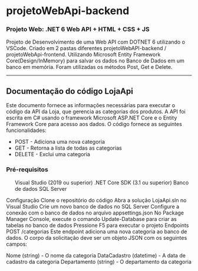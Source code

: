 # projetoWebApi-backend

### Projeto Web: .NET 6 Web API + HTML + CSS + JS

  Projeto de Desenvolvimento de uma Web API com DOTNET 6 utilizando o VSCode. Criado em 2 pastas diferentes projetoWebAPI-backend / projetoWebApi-frontend. Utilizando Microsoft Entity Framework Core(Design/InMemory) para salvar os dados no Banco de Dados em um banco em memória. Foram utilizadas os métodos Post, Get e Delete.

----

<h2>Documentação do código LojaApi</h2>

  <div>Este documento fornece as informações necessárias para executar o código da API da Loja, que gerencia as categorias dos produtos. A API foi escrita em C# usando   o framework Microsoft ASP.NET Core e o Entity Framework Core para acesso aos dados. O código fornece as seguintes funcionalidades:
  </div>
<ul>
  <li>POST - Adiciona uma nova categoria</li>
  <li>GET - Retorna a lista de todas as categorias</li>
  <li>DELETE - Exclui uma categoria</li>
</ul>
<h3>Pré-requisitos</h3>
<ul>
Visual Studio (2019 ou superior)
.NET Core SDK (3.1 ou superior)
Banco de dados SQL Server
</ul>  
Configuração
Clone o repositório do código
Abra a solução LojaApi.sln no Visual Studio
Crie um novo banco de dados no SQL Server
Configure a conexão com o banco de dados no arquivo appsettings.json
No Package Manager Console, execute o comando Update-Database para criar as tabelas no banco de dados
Pressione F5 para executar o projeto
Endpoints
POST /categorias
Este endpoint adiciona uma nova categoria ao banco de dados. O corpo da solicitação deve ser um objeto JSON com os seguintes campos:

Nome (string) - O nome da categoria
DataCadastro (datetime) - A data de cadastro da categoria
Departamento (string) - O departamento da categoria

